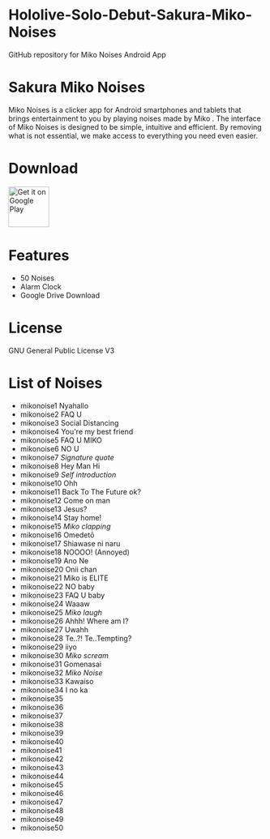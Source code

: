 # Hololive-Solo-Debut-Sakura-Miko-Noises
GitHub repository for Miko Noises Android App

# Sakura Miko Noises
Miko Noises is a clicker app for Android smartphones and tablets that brings entertainment to you by playing noises made by Miko .
The interface of Miko Noises is designed to be simple, intuitive and efficient. By removing what is not essential, we make access to everything you need even easier.

# Download
[<img src="https://play.google.com/intl/en_us/badges/images/generic/en_badge_web_generic.png"
alt="Get it on Google Play"
height="80">](https://play.google.com/store/apps/details?id=com.yuzumin.mikonoises)

# Features
* 50 Noises
* Alarm Clock
* Google Drive Download

# License
GNU General Public License V3

# List of Noises
* mikonoise1  Nyahallo
* mikonoise2  FAQ U
* mikonoise3  Social Distancing
* mikonoise4  You're my best friend
* mikonoise5  FAQ U MIKO
* mikonoise6  NO U
* mikonoise7  *Signature quote*
* mikonoise8  Hey Man Hi
* mikonoise9  *Self introduction*
* mikonoise10 Ohh
* mikonoise11 Back To The Future ok?
* mikonoise12 Come on man
* mikonoise13 Jesus?
* mikonoise14 Stay home!
* mikonoise15 *Miko clapping*
* mikonoise16 Omedetō
* mikonoise17 Shiawase ni naru
* mikonoise18 NOOOO! (Annoyed)
* mikonoise19 Ano Ne
* mikonoise20 Onii chan
* mikonoise21 Miko is ELITE
* mikonoise22 NO baby
* mikonoise23 FAQ U baby
* mikonoise24 Waaaw
* mikonoise25 *Miko laugh*
* mikonoise26 Ahhh! Where am I?
* mikonoise27 Uwahh
* mikonoise28 Te..?! Te..Tempting?
* mikonoise29 iiyo
* mikonoise30 *Miko scream*
* mikonoise31 Gomenasai
* mikonoise32 *Miko Noise*
* mikonoise33 Kawaiso
* mikonoise34 I no ka
* mikonoise35
* mikonoise36
* mikonoise37
* mikonoise38
* mikonoise39
* mikonoise40
* mikonoise41
* mikonoise42
* mikonoise43
* mikonoise44
* mikonoise45
* mikonoise46
* mikonoise47
* mikonoise48
* mikonoise49
* mikonoise50
